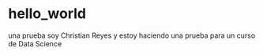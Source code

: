 # hello_world
una prueba
soy Christian Reyes y estoy haciendo una prueba para un curso de Data Science 
